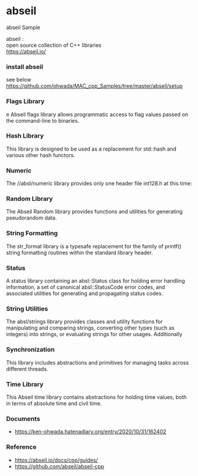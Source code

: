 abseil
===============

abseil Sample <br/>

abseil : <br/>
open source collection of C++ libraries <br/>
https://abseil.io/ <br/>


###  install abseil
see below <br/>
https://github.com/ohwada/MAC_cpp_Samples/tree/master/abseil/setup <br/>


### Flags Library 
e Abseil flags library allows programmatic access to flag values passed on the command-line to binaries. 


### Hash Library 
This library is designed to be used as a replacement for std::hash and various other hash functors. <br/>


### Numeric
The //absl/numeric library provides only one header file int128.h at this time: <br/>


### Random Library
The Abseil Random library provides functions and utilities for generating pseudorandom data.<br/>

### String Formatting
The str_format library is a typesafe replacement for the family of printf() string formatting routines within the <cstdio> standard library header.  <br/>

### Status 
A status library containing an absl::Status class for holding error handling information, a set of canonical absl::StatusCode error codes, and associated utilities for generating and propagating status codes. <br/>



### String Utilities
The absl/strings library provides classes and utility functions for manipulating and comparing strings, converting other types (such as integers) into strings, or evaluating strings for other usages. Additionally <br/>


### Synchronization
This library includes abstractions and primitives for managing tasks across different threads. <br/>

### Time Library
This Abseil time library contains abstractions for holding time values, both in terms of absolute time and civil time. <br/>


### Documents <br/>
- https://ken-ohwada.hatenadiary.org/entry/2020/10/31/162402

### Reference <br/>
- https://abseil.io/docs/cpp/guides/
- https://github.com/abseil/abseil-cpp

